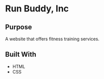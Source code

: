 # Run Buddy, Inc

## Purpose
A website that offers fitness training services. 

## Built With
* HTML
* CSS